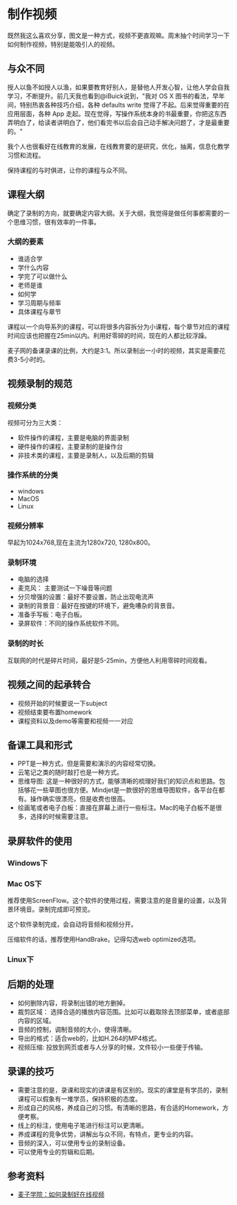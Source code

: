 # 制作视频
既然我这么喜欢分享，图文是一种方式，视频不更直观嘛。周末抽个时间学习一下如何制作视频，特别是能吸引人的视频。

## 与众不同
授人以鱼不如授人以渔，如果要教育好别人，是替他人开发心智，让他人学会自我学习，不断提升。前几天我也看到@iBuick说到，"我对 OS X 图书的看法，早年间，特别热衷各种技巧介绍，各种 defaults write 觉得了不起。后来觉得重要的在应用层面，各种 App 走起。现在觉得，写操作系统本身的书最重要，你把这东西弄明白了，给读者讲明白了，他们看完书以后会自己动手解决问题了，才是最重要的。"

我个人也很看好在线教育的发展，在线教育要的是研究，优化，抽离，信息化教学习惯和流程。

保持课程的与时俱进，让你的课程与众不同。

## 课程大纲
确定了录制的方向，就要确定内容大纲。关于大纲，我觉得是做任何事都需要的一个思维习惯，很有效率的一件事。

### 大纲的要素
- 谁适合学
- 学什么内容
- 学完了可以做什么
- 老师是谁
- 如何学
- 学习周期与频率
- 具体课程与章节

课程以一个向导系列的课程，可以将很多内容拆分为小课程，每个章节对应的课程时间应该也把握在25min以内。利用好零碎的时间，现在的人都比较浮躁。

麦子网的备课录课的比例，大约是3:1。所以录制出一小时的视频，其实是需要花费3-5小时的。

## 视频录制的规范
### 视频分类
视频可分为三大类：
- 软件操作的课程，主要是电脑的界面录制
- 硬件操作的课程，主要录制的是操作台
- 非技术类的课程，主要是录制人，以及后期的剪辑


### 操作系统的分类
- windows
- MacOS
- Linux

### 视频分辨率
早起为1024x768,现在主流为1280x720, 1280x800。

### 录制环境
- 电脑的选择
- 麦克风： 主要测试一下噪音等问题
- 分贝增强的设置：最好不要设置，防止出现电流声
- 录制的背景音：最好在按键的环境下，避免嘈杂的背景音。
- 准备手写板：电子白板。
- 录屏软件：不同的操作系统软件不同。

### 录制的时长
互联网的时代是碎片时间，最好是5-25min，方便他人利用零碎时间观看。


## 视频之间的起承转合
- 视频开始的时候要说一下subject
- 视频结束要布置homework
- 课程资料以及demo等需要和视频一一对应

## 备课工具和形式
- PPT是一种方式，但是需要和演示的内容经常切换。
- 云笔记之类的随时敲打也是一种方式。
- 思维导图: 这是一种很好的方式，能够清晰的梳理好我们的知识点和思路。包括够花一些草图也很方便。Mindjet是一款很好的思维导图软件，各平台在都有。操作确实很漂亮，但是收费也很高。
- 绘画笔或者电子白板：直接在屏幕上进行一些标注。Mac的电子白板不是很多，选择的时候需要注意。

## 录屏软件的使用
### Windows下

### Mac OS下
推荐使用ScreenFlow。这个软件的使用过程，需要注意的是音量的设置，以及背景环境音。录制完成即可预览。

这个软件录制完成，会自动将音频和视频分开。

压缩软件的话，推荐使用HandBrake。记得勾选web optimized选项。

### Linux下


## 后期的处理
- 如何删除内容，将录制出错的地方删掉。
- 裁剪区域： 选择合适的播放内容范围。比如可以截取除去顶部菜单，或者底部内容的区域。
- 音频的控制，调制音频的大小，使得清晰。
- 导出的格式：适合web的，比如H.264的MP4格式。
- 视频压缩: 投放到网页或者与人分享的时候，文件较小一些便于传输。


## 录课的技巧
- 需要注意的是，录课和现实的讲课是有区别的。现实的课堂是有学员的，录制课程可以假象有一堆学员，保持积极的态度。
- 形成自己的风格，养成自己的习惯。有清晰的思路，有合适的Homework，方便考察。
- 线上的标注，使用电子笔进行标注可以更清晰。
- 养成课程的竞争优势，讲解出与众不同，有特点，更专业的内容。
- 音频的深入，可以使用专业的录制设备。
- 可以使用专业的剪辑和后期。


## 参考资料
- [麦子学院：如何录制好在线视频](http://www.maiziedu.com/node/3195)


